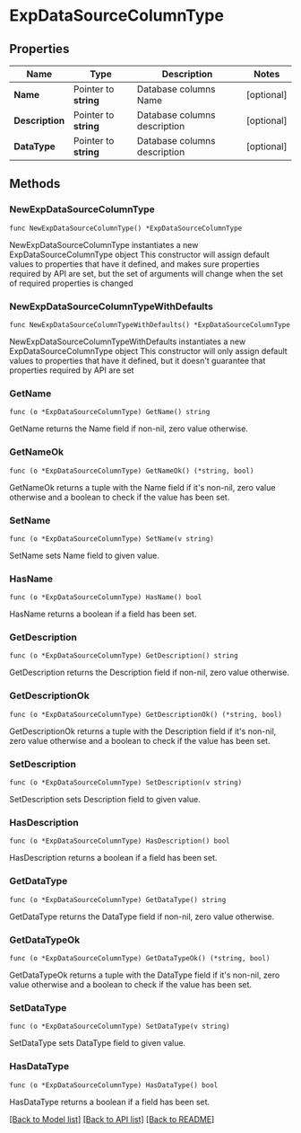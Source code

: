 # ExpDataSourceColumnType

## Properties

Name | Type | Description | Notes
------------ | ------------- | ------------- | -------------
**Name** | Pointer to **string** | Database columns Name | [optional] 
**Description** | Pointer to **string** | Database columns description | [optional] 
**DataType** | Pointer to **string** | Database columns description | [optional] 

## Methods

### NewExpDataSourceColumnType

`func NewExpDataSourceColumnType() *ExpDataSourceColumnType`

NewExpDataSourceColumnType instantiates a new ExpDataSourceColumnType object
This constructor will assign default values to properties that have it defined,
and makes sure properties required by API are set, but the set of arguments
will change when the set of required properties is changed

### NewExpDataSourceColumnTypeWithDefaults

`func NewExpDataSourceColumnTypeWithDefaults() *ExpDataSourceColumnType`

NewExpDataSourceColumnTypeWithDefaults instantiates a new ExpDataSourceColumnType object
This constructor will only assign default values to properties that have it defined,
but it doesn't guarantee that properties required by API are set

### GetName

`func (o *ExpDataSourceColumnType) GetName() string`

GetName returns the Name field if non-nil, zero value otherwise.

### GetNameOk

`func (o *ExpDataSourceColumnType) GetNameOk() (*string, bool)`

GetNameOk returns a tuple with the Name field if it's non-nil, zero value otherwise
and a boolean to check if the value has been set.

### SetName

`func (o *ExpDataSourceColumnType) SetName(v string)`

SetName sets Name field to given value.

### HasName

`func (o *ExpDataSourceColumnType) HasName() bool`

HasName returns a boolean if a field has been set.

### GetDescription

`func (o *ExpDataSourceColumnType) GetDescription() string`

GetDescription returns the Description field if non-nil, zero value otherwise.

### GetDescriptionOk

`func (o *ExpDataSourceColumnType) GetDescriptionOk() (*string, bool)`

GetDescriptionOk returns a tuple with the Description field if it's non-nil, zero value otherwise
and a boolean to check if the value has been set.

### SetDescription

`func (o *ExpDataSourceColumnType) SetDescription(v string)`

SetDescription sets Description field to given value.

### HasDescription

`func (o *ExpDataSourceColumnType) HasDescription() bool`

HasDescription returns a boolean if a field has been set.

### GetDataType

`func (o *ExpDataSourceColumnType) GetDataType() string`

GetDataType returns the DataType field if non-nil, zero value otherwise.

### GetDataTypeOk

`func (o *ExpDataSourceColumnType) GetDataTypeOk() (*string, bool)`

GetDataTypeOk returns a tuple with the DataType field if it's non-nil, zero value otherwise
and a boolean to check if the value has been set.

### SetDataType

`func (o *ExpDataSourceColumnType) SetDataType(v string)`

SetDataType sets DataType field to given value.

### HasDataType

`func (o *ExpDataSourceColumnType) HasDataType() bool`

HasDataType returns a boolean if a field has been set.


[[Back to Model list]](../README.md#documentation-for-models) [[Back to API list]](../README.md#documentation-for-api-endpoints) [[Back to README]](../README.md)


